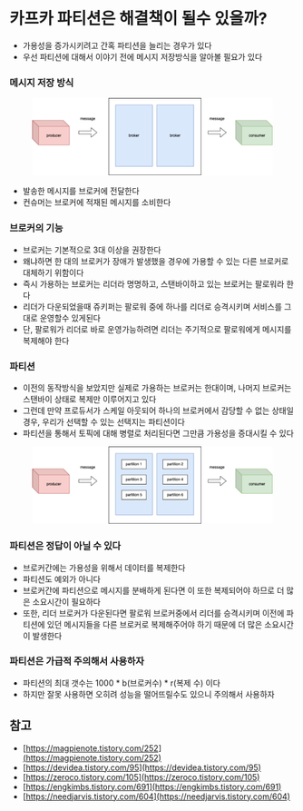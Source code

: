 # 카프카 파티션은 해결책이 될수 있을까?



* 가용성을 증가시키려고 간혹 파티션을 늘리는 경우가 있다
* 우선 파티션에 대해서 이야기 전에 메시지 저장방식을 알아볼 필요가 있다

### 메시지 저장 방식

<figure><img src="../../.gitbook/assets/1 (3).png" alt=""><figcaption></figcaption></figure>

* 발송한 메시지를 브로커에 전달한다
* 컨슈머는 브로커에 적재된 메시지를 소비한다

### 브로커의 기능

* 브로커는 기본적으로 3대 이상을 권장한다
* 왜냐하면 한 대의 브로커가 장애가 발생했을 경우에 가용할 수 있는 다른 브로커로 대체하기 위함이다
* 즉시 가용하는 브로커는 리더라 명명하고, 스탠바이하고 있는 브로커는 팔로워라 한다
* 리더가 다운되었을때 쥬키퍼는 팔로워 중에 하나를 리더로 승격시키며 서비스를 그대로 운영할수 있게된다
* 단, 팔로워가 리더로 바로 운영가능하려면 리더는 주기적으로 팔로워에게 메시지를 복제해야 한다

### 파티션

* 이전의 동작방식을 보았지만 실제로 가용하는 브로커는 한대이며, 나머지 브로커는 스탠바이 상태로 복제만 이루어지고 있다
* 그런데 만약 프로듀서가 스케일 아웃되어 하나의 브로커에서 감당할 수 없는 상태일 경우, 우리가 선택할 수 있는 선택지는 파티션이다
* 파티션을 통해서 토픽에 대해 병렬로 처리된다면 그만큼 가용성을 증대시킬 수 있다

<figure><img src="../../.gitbook/assets/2.png" alt=""><figcaption></figcaption></figure>

### 파티션은 정답이 아닐 수 있다

* 브로커간에는 가용성을 위해서 데이터를 복제한다
* 파티션도 예외가 아니다
* 브로커간에 파티션으로 메시지를 분배하게 된다면 이 또한 복제되어야 하므로 더 많은 소요시간이 필요하다
* 또한, 리더 브로커가 다운된다면 팔로워 브로커중에서 리더를 승격시키며 이전에 파티션에 있던 메시지들을 다른 브로커로 복제해주어야 하기 때문에 더 많은 소요시간이 발생한다

### 파티션은 가급적 주의해서 사용하자

* 파티션의 최대 갯수는 1000 \* b(브로커수) \* r(복제 수) 이다
* 하지만 잘못 사용하면 오히려 성능을 떨어뜨릴수도 있으니 주의해서 사용하자

## 참고

* [https://magpienote.tistory.com/252](https://magpienote.tistory.com/252)
* [https://devidea.tistory.com/95](https://devidea.tistory.com/95)
* [https://zeroco.tistory.com/105](https://zeroco.tistory.com/105)
* [https://engkimbs.tistory.com/691](https://engkimbs.tistory.com/691)
* [https://needjarvis.tistory.com/604](https://needjarvis.tistory.com/604)
